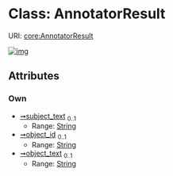 
# Class: AnnotatorResult




URI: [core:AnnotatorResult](http://w3id.org/ontogpt/core/AnnotatorResult)


[![img](https://yuml.me/diagram/nofunky;dir:TB/class/[AnnotatorResult&#124;subject_text:string%20%3F;object_id:string%20%3F;object_text:string%20%3F])](https://yuml.me/diagram/nofunky;dir:TB/class/[AnnotatorResult&#124;subject_text:string%20%3F;object_id:string%20%3F;object_text:string%20%3F])

## Attributes


### Own

 * [➞subject_text](annotatorResult__subject_text.md)  <sub>0..1</sub>
     * Range: [String](types/String.md)
 * [➞object_id](annotatorResult__object_id.md)  <sub>0..1</sub>
     * Range: [String](types/String.md)
 * [➞object_text](annotatorResult__object_text.md)  <sub>0..1</sub>
     * Range: [String](types/String.md)
